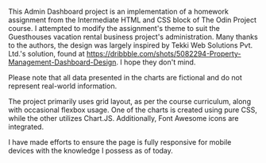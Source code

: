 This Admin Dashboard project is an implementation of a homework assignment from the Intermediate HTML and CSS block of The Odin Project course. 
I attempted to modify the assignment's theme to suit the Guesthouses vacation rental business project's administration. 
Many thanks to the authors, the design was largely inspired by Tekki Web Solutions Pvt. Ltd.'s solution, found at https://dribbble.com/shots/5082294-Property-Management-Dashboard-Design. 
I hope they don't mind.

Please note that all data presented in the charts are fictional and do not represent real-world information.

The project primarily uses grid layout, as per the course curriculum, along with occasional flexbox usage. 
One of the charts is created using pure CSS, while the other utilizes Chart.JS. Additionally, Font Awesome icons are integrated.

I have made efforts to ensure the page is fully responsive for mobile devices with the knowledge I possess as of today.